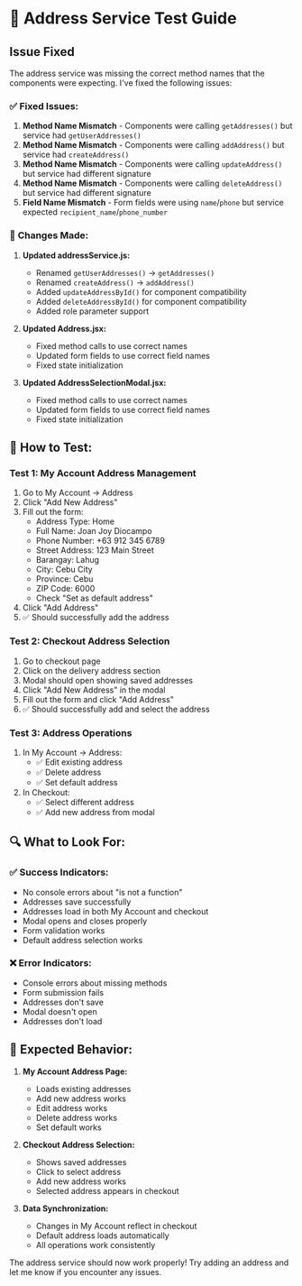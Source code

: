 # 🧪 Address Service Test Guide

## Issue Fixed
The address service was missing the correct method names that the components were expecting. I've fixed the following issues:

### ✅ **Fixed Issues:**
1. **Method Name Mismatch** - Components were calling `getAddresses()` but service had `getUserAddresses()`
2. **Method Name Mismatch** - Components were calling `addAddress()` but service had `createAddress()`
3. **Method Name Mismatch** - Components were calling `updateAddress()` but service had different signature
4. **Method Name Mismatch** - Components were calling `deleteAddress()` but service had different signature
5. **Field Name Mismatch** - Form fields were using `name`/`phone` but service expected `recipient_name`/`phone_number`

### 🔧 **Changes Made:**

1. **Updated addressService.js:**
   - Renamed `getUserAddresses()` → `getAddresses()`
   - Renamed `createAddress()` → `addAddress()`
   - Added `updateAddressById()` for component compatibility
   - Added `deleteAddressById()` for component compatibility
   - Added role parameter support

2. **Updated Address.jsx:**
   - Fixed method calls to use correct names
   - Updated form fields to use correct field names
   - Fixed state initialization

3. **Updated AddressSelectionModal.jsx:**
   - Fixed method calls to use correct names
   - Updated form fields to use correct field names
   - Fixed state initialization

## 🧪 **How to Test:**

### **Test 1: My Account Address Management**
1. Go to My Account → Address
2. Click "Add New Address"
3. Fill out the form:
   - Address Type: Home
   - Full Name: Joan Joy Diocampo
   - Phone Number: +63 912 345 6789
   - Street Address: 123 Main Street
   - Barangay: Lahug
   - City: Cebu City
   - Province: Cebu
   - ZIP Code: 6000
   - Check "Set as default address"
4. Click "Add Address"
5. ✅ Should successfully add the address

### **Test 2: Checkout Address Selection**
1. Go to checkout page
2. Click on the delivery address section
3. Modal should open showing saved addresses
4. Click "Add New Address" in the modal
5. Fill out the form and click "Add Address"
6. ✅ Should successfully add and select the address

### **Test 3: Address Operations**
1. In My Account → Address:
   - ✅ Edit existing address
   - ✅ Delete address
   - ✅ Set default address
2. In Checkout:
   - ✅ Select different address
   - ✅ Add new address from modal

## 🔍 **What to Look For:**

### ✅ **Success Indicators:**
- No console errors about "is not a function"
- Addresses save successfully
- Addresses load in both My Account and checkout
- Modal opens and closes properly
- Form validation works
- Default address selection works

### ❌ **Error Indicators:**
- Console errors about missing methods
- Form submission fails
- Addresses don't save
- Modal doesn't open
- Addresses don't load

## 🚀 **Expected Behavior:**

1. **My Account Address Page:**
   - Loads existing addresses
   - Add new address works
   - Edit address works
   - Delete address works
   - Set default works

2. **Checkout Address Selection:**
   - Shows saved addresses
   - Click to select address
   - Add new address works
   - Selected address appears in checkout

3. **Data Synchronization:**
   - Changes in My Account reflect in checkout
   - Default address loads automatically
   - All operations work consistently

The address service should now work properly! Try adding an address and let me know if you encounter any issues.



